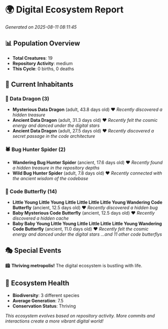 # 🌍 Digital Ecosystem Report
*Generated on 2025-08-11 08:11:45*

## 📊 Population Overview
- **Total Creatures**: 19
- **Repository Activity**: medium
- **This Cycle**: 0 births, 0 deaths

## 👥 Current Inhabitants

### 🐉 Data Dragon (3)
- **Mysterious Data Dragon** (adult, 43.8 days old) ❤️
  *Recently discovered a hidden treasure*
- **Ancient Data Dragon** (adult, 31.3 days old) ❤️
  *Recently felt the cosmic energy and danced under the digital stars*
- **Ancient Data Dragon** (adult, 27.5 days old) ❤️
  *Recently discovered a secret passage in the code architecture*

### 🕷️ Bug Hunter Spider (2)
- **Wandering Bug Hunter Spider** (ancient, 17.6 days old) ❤️
  *Recently found a hidden treasure in the repository depths*
- **Wild Bug Hunter Spider** (adult, 7.8 days old) ❤️
  *Recently connected with the ancient wisdom of the codebase*

### 🦋 Code Butterfly (14)
- **Little Young Little Young Little Little Little Little Young Wandering Code Butterfly** (ancient, 12.5 days old) ❤️
  *Recently discovered a hidden bug*
- **Baby Mysterious Code Butterfly** (ancient, 12.5 days old) ❤️
  *Recently discovered a hidden cache*
- **Baby Baby Young Little Young Little Little Little Little Young Wandering Code Butterfly** (ancient, 11.0 days old) ❤️
  *Recently felt the cosmic energy and danced under the digital stars*
  *...and 11 other code butterflys*

## 🎭 Special Events

🏙️ **Thriving metropolis!** The digital ecosystem is bustling with life.

## 🔬 Ecosystem Health
- **Biodiversity**: 3 different species
- **Average Generation**: 7.5
- **Conservation Status**: Thriving

*This ecosystem evolves based on repository activity. More commits and interactions create a more vibrant digital world!*